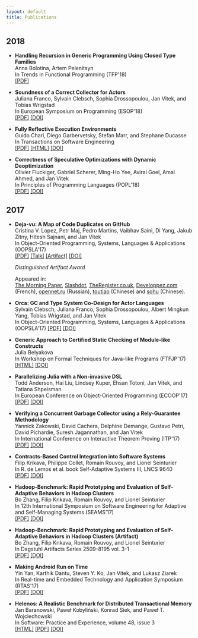 ```yaml
---
layout: default
title: Publications
---
```


## 2018

<!-- July 16-18 
- **Tests from Traces: Automated Unit Test Extraction for R**  <! new line >  
  Filip Křikava, Jan Vitek <! new line >  
  In International Symposium on Software Testing and Analysis (ISSTA'18) <! new line >  

  [[PDF]]()
  [[DOI]]()
  [[Artifact]]()
-->

<!-- July 15-21  
- **KafKa: Gradual Typing for Objects** <! new line >  
  Benjamin Chung, Paley Li, Francesco Zappa Nardelli, and Jan Vitek <! new line >  
  In European Conference on Object-Oriented Programming (ECOOP'18) <! new line >  

  [[PDF]]()
  [[DOI]]()
-->

<!-- July 10-13 
  **Automated unit test generation using genthat** <! new line >  
  Filip Křikava, Jan Vitek <! new line >  
  In The Conference for Users of R (userR!'18) <! new line >  

  [[PDF]]()
  [[DOI]]()
-->

<!-- 11-13 June --> 
- **Handling Recursion in Generic Programming Using Closed Type Families** <!-- new line -->  
  Anna Bolotina, Artem Pelenitsyn <!-- new line -->  
  In Trends in Functional Programming (TFP'18) <!-- new line -->  
  [[PDF]](http://staff.mmcs.sfedu.ru/~ulysses/Papers/2018-TFP-dgp-recursion.pdf)

<!-- 14-20 April -->
- **Soundness of a Correct Collector for Actors** <!-- new line -->  
  Juliana Franco, Sylvain Clebsch, Sophia Drossopoulou, Jan Vitek, and Tobias Wrigstad <!-- new line -->  
  In European Symposium on Programming (ESOP'18) <!-- new line -->  
  [[PDF]](http://janvitek.org/pubs/esop18.pdf)
  [[DOI]](https://dx.doi.org/10.1007/978-3-319-89884-1_31)

<!-- 9 March -->
- **Fully Reflective Execution Environments** <!-- new line -->  
  Guido Chari, Diego Garbervetsky, Stefan Marr, and Stephane Ducasse <!-- new line -->  
  In Transactions on Software Engineering <!-- new line -->  
  [[PDF]](https://hal.inria.fr/hal-01728111/document)
  [[HTML]](https://ieeexplore.ieee.org/document/8307099/)
  [[DOI]](https://doi.org/10.1109/TSE.2018.2812715)

<!-- 7 - 13 January -->
- **Correctness of Speculative Optimizations with Dynamic Deoptimization** <!-- new line -->  
  Olivier Fluckiger, Gabriel Scherer, Ming-Ho Yee, Aviral Goel, Amal Ahmed, and Jan Vitek <!-- new line -->  
  In Principles of Programming Languages (POPL'18) <!-- new line -->  
  [[PDF]](http://janvitek.org/pubs/popl18.pdf)
  [[DOI]](https://doi.org/10.1145/3158137)

## 2017

- **Deja-vu: A Map of Code Duplicates on GitHub** <!-- new line -->  
  Cristina V. Lopez, Petr Maj, Pedro Martins, Vaibhav Saini, Di Yang, Jakub Zitny, Hitesh Sajnani, and Jan Vitek <!-- new line -->  
  In Object-Oriented Programming, Systems, Languages & Applications (OOPSLA'17) <!-- new line -->  
  [[PDF]](http://janvitek.org/pubs/oopsla17b.pdf)
  [[Talk]](https://www.youtube.com/watch?v=4M-ASEpVOaY)
  [[Artifact]](http://mondego.ics.uci.edu/projects/dejavu/)
  [[DOI]](https://doi.org/10.1145/3133908)   
  
  *Distinguished Artifact Award*
  
  Appeared in:    
  [The Morning Paper](http://blog.acolyer.org/2017/11/20/dejavu-a-map-of-code-duplicates-on-github),
  [Slashdot](https://developers.slashdot.org/story/17/11/23/2352233/more-than-half-of-github-is-duplicate-code-researchers-find),
  [TheRegister.co.uk](https://www.theregister.co.uk/2017/11/21/github_duplicate_code/),
  [Developpez.com](https://www.developpez.com/actu/175363/GitHub-des-chercheurs-estiment-que-plus-de-la-moitie-des-codes-ecrits-en-Java-Python-C-Cplusplus-et-JavaScript-sont-dupliques/) (French),
  [opennet.ru](https://www.opennet.ru/opennews/art.shtml?num=47596) (Russian),
  [toutiao](https://www.toutiao.com/a6491879685222302221/) (Chinese) 
  and [sohu](http://www.sohu.com/a/206363660_114760) (Chinese).

- **Orca: GC and Type System Co-Design for Actor Languages** <!-- new line -->  
  Sylvain Clebsch, Juliana Franco, Sophia Drossopoulou, Albert Mingkun Yang, Tobias Wrigstad, and Jan Vitek <!-- new line -->  
  In Object-Oriented Programming, Systems, Languages & Applications (OOPSLA'17)
  [[PDF]](http://janvitek.org/pubs/oopsla17a.pdf)
  [[DOI]](https://doi.org/10.1145/3133896)

- **Generic Approach to Certified Static Checking of Module-like Constructs** <!-- new line -->  
  Julia Belyakova <!-- new line -->  
  In Workshop on Formal Techniques for Java-like Programs (FTFJP'17) <!-- new line -->  
  [[HTML]](https://dl.acm.org/citation.cfm?id=3104045)
  [[DOI]](https://doi.org/10.1145/3103111.3104045)

- **Parallelizing Julia with a Non-invasive DSL** <!-- new line -->  
  Todd Anderson, Hai Liu, Lindsey Kuper, Ehsan Totoni, Jan Vitek, and Tatiana Shpeisman <!-- new line -->  
  In European Conference on Object-Oriented Programming (ECOOP'17) <!-- new line -->  
  [[PDF]](http://janvitek.org/pubs/ecoop17.pdf)
  [[DOI]](http://dx.doi.org/10.4230/LIPIcs.ECOOP.2017.4)

- **Verifying a Concurrent Garbage Collector using a Rely-Guarantee Methodology** <!-- new line -->  
  Yannick Zakowski, David Cachera, Delphine Demange, Gustavo Petri, David Pichardie, Suresh Jagannathan, and Jan Vitek <!-- new line -->  
  In International Conference on Interactive Theorem Proving (ITP'17) <!-- new line -->  
  [[PDF]](http://janvitek.org/pubs/ITP17.pdf)
  [[DOI]](https://doi.org/10.1007/978-3-319-66107-0_31)

- **Contracts-Based Control Integration into Software Systems** <!-- new line -->  
  Filip Krikava, Philippe Collet, Romain Rouvoy, and Lionel Seinturier <!-- new line -->  
  In R. de Lemos et al. book Self-Adaptive Systems III, LNCS 9640 <!-- new line -->  
  [[PDF]](https://link.springer.com/content/pdf/10.1007%2F978-3-319-74183-3_9.pdf)
  [[DOI]](https://doi.org/10.1007/978-3-319-74183-3)

- **Hadoop-Benchmark: Rapid Prototyping and Evaluation of Self-Adaptive Behaviors in Hadoop Clusters** <!-- new line -->  
  Bo Zhang, Filip Krikava, Romain Rouvoy, and Lionel Seinturier <!-- new line -->  
  In 12th International Symposium on Software Engineering for Adaptive and Self-Managing Systems (SEAMS’17) <!-- new line -->  
  [[PDF]](https://hal.inria.fr/hal-01475635.pdf)
  [[DOI]](http://dx.doi.org/10.1109/SEAMS.2017.15)
    
- **Hadoop-Benchmark: Rapid Prototyping and Evaluation of Self-Adaptive Behaviors in Hadoop Clusters (Artifact)** <!-- new line -->  
  Bo Zhang, Filip Krikava, Romain Rouvoy, and Lionel Seinturier <!-- new line -->  
  In Dagstuhl Artifacts Series 2509-8195 vol. 3-1 <!-- new line -->  
  [[PDF]](http://drops.dagstuhl.de/opus/volltexte/2017/7139) 
  [[DOI]](http://dx.doi.org/10.4230/DARTS.3.1.1)

- **Making Android Run on Time** <!-- new line -->  
  Yin Yan, Karthik Dantu, Steven Y. Ko, Jan Vitek, and Lukasz Ziarek <!-- new line -->  
  In Real-time and Embedded Technology and Application Symposium (RTAS'17) <!-- new line -->  
  [[PDF]](http://janvitek.org/pubs/rtas17.pdf) 
  [[DOI]](https://doi.org/10.1109/RTAS.2017.38) 

- **Helenos: A Realistic Benchmark for Distributed Transactional Memory** <!-- new line -->  
  Jan Baranowski, Paweł Kobyliński, Konrad Siek, and Paweł T. Wojciechowski <!-- new line -->  
  In Software: Practice and Experience, volume 48, issue 3 <!-- new line -->  
  [[HTML]](http://onlinelibrary.wiley.com/doi/10.1002/spe.2548/full) 
  [[PDF]](https://arxiv.org/abs/1603.07899) 
  [[DOI]](http://dx.doi.org/10.1002/spe.2548) 


